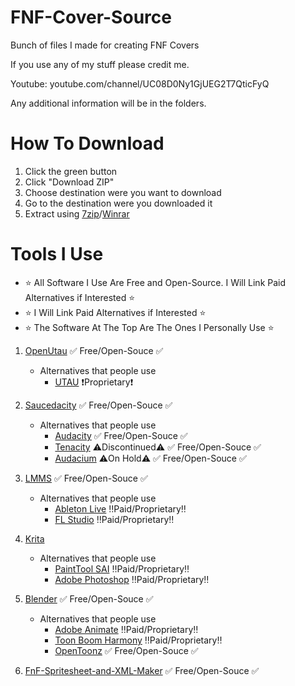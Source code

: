 # FNF-Cover-Source
Bunch of files I made for creating FNF Covers

If you use any of my stuff please credit me.

Youtube: youtube.com/channel/UC08D0Ny1GjUEG2T7QticFyQ

Any additional information will be in the folders.

# How To Download

1. Click the green button
2. Click "Download ZIP"
3. Choose destination were you want to download
4. Go to the destination were you downloaded it
5. Extract using [7zip](https://www.7-zip.org/)/[Winrar](https://www.win-rar.com/start.html?&L=0)

# Tools I Use

- ⭐️ All Software I Use Are Free and Open-Source. I Will Link Paid Alternatives if Interested ⭐️
- ⭐️ I Will Link Paid Alternatives if Interested ⭐️
- ⭐️ The Software At The Top Are The Ones I Personally Use ⭐️

1. [OpenUtau](https://www.openutau.com/) ✅️ Free/Open-Souce ✅️
	- Alternatives that people use
		- [UTAU](http://utau2008.web.fc2.com/) ❗Proprietary❗
		
2. [Saucedacity](https://saucedacity.github.io/) ✅️ Free/Open-Souce ✅️
	- Alternatives that people use
		- [Audacity](https://www.audacityteam.org/) ✅️ Free/Open-Souce ✅️
		- [Tenacity](https://tenacityaudio.org/) ⚠️Discontinued⚠️ ✅️ Free/Open-Souce ✅️
		- [Audacium](https://audacium.github.io/audacium/) ⚠️On Hold⚠️ ✅️ Free/Open-Souce ✅️

		
3. [LMMS](https://lmms.io/) ✅️ Free/Open-Souce ✅️
	- Alternatives that people use
		- [Ableton Live](https://www.ableton.com/) ‼️Paid/Proprietary‼️
		- [FL Studio](https://www.image-line.com/) ‼️Paid/Proprietary‼️

		
4. [Krita](https://krita.org)
	- Alternatives that people use
		- [PaintTool SAI](https://www.systemax.jp/en/sai/) ‼️Paid/Proprietary‼️
		- [Adobe Photoshop](https://www.adobe.com/products/photoshop.html) ‼️Paid/Proprietary‼️
		
5. [Blender](https://www.blender.org) ✅️ Free/Open-Souce ✅️
	- Alternatives that people use
		- [Adobe Animate](https://www.adobe.com/products/animate.html) ‼️Paid/Proprietary‼️
		- [Toon Boom Harmony](https://www.toonboom.com/products/harmony) ‼️Paid/Proprietary‼️
		- [OpenToonz](https://opentoonz.github.io/e/) ✅️ Free/Open-Souce ✅️
		
6. [FnF-Spritesheet-and-XML-Maker](https://github.com/UncertainProd/FnF-Spritesheet-and-XML-Maker) ✅️ Free/Open-Souce ✅️
